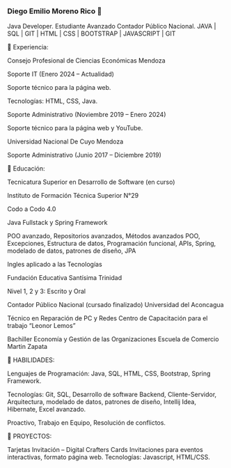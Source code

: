 ### Diego Emilio Moreno Rico 👋

<!--
**diegomr949/diegomr949** is a ✨ _special_ ✨ repository because its `README.md` (this file) appears on your GitHub profile.

Here are some ideas to get you started:

- 🔭 I’m currently working on ...
- 🌱 I’m currently learning ...
- 👯 I’m looking to collaborate on ...
- 🤔 I’m looking for help with ...
- 💬 Ask me about ...
- 📫 How to reach me: ...
- 😄 Pronouns: ...
- ⚡ Fun fact: ...
-->

Java Developer. Estudiante Avanzado Contador Público Nacional. JAVA | SQL | GIT | HTML | CSS | BOOTSTRAP | JAVASCRIPT | GIT


🔭 Experiencia:



Consejo Profesional de Ciencias Económicas Mendoza

Soporte IT (Enero 2024 – Actualidad)

Soporte técnico para la página web.

Tecnologías: HTML, CSS, Java.

Soporte Administrativo (Noviembre 2019 – Enero 2024)

Soporte técnico para la página web y YouTube.

Universidad Nacional De Cuyo Mendoza

Soporte Administrativo (Junio 2017 – Diciembre 2019)

🌱 Educación:


Tecnicatura Superior en Desarrollo de Software (en curso)

Instituto de Formación Técnica Superior N°29

Codo a Codo 4.0

Java Fullstack y Spring Framework

POO avanzado, Repositorios avanzados, Métodos avanzados POO, Excepciones, Estructura de datos, Programación
funcional, APIs, Spring, modelado de datos, patrones de diseño, JPA

Ingles aplicado a las Tecnologías

Fundación Educativa Santísima Trinidad

Nivel 1, 2 y 3: Escrito y Oral



Contador Público Nacional (cursado finalizado)
Universidad del Aconcagua

Técnico en Reparación de PC y Redes
Centro de Capacitación para el trabajo “Leonor Lemos”

Bachiller Economía y Gestión de las Organizaciones
Escuela de Comercio Martin Zapata

💼 HABILIDADES:


Lenguajes de Programación: Java, SQL, HTML, CSS, Bootstrap, Spring Framework.

Tecnologías: Git, SQL, Desarrollo de software Backend, Cliente-Servidor, Arquitectura, modelado de datos, patrones de diseño, Intellij Idea, Hibernate, Excel avanzado.

Proactivo, Trabajo en Equipo, Resolución de conflictos.

🚀 PROYECTOS:

Tarjetas Invitación – Digital Crafters Cards
Invitaciones para eventos interactivas, formato página web.
Tecnologías: Javascript, HTML/CSS.

